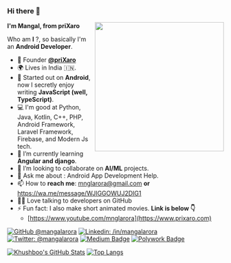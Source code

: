 ### Hi there 👋

**I'm Mangal, from priXaro**
<img src="https://raw.githubusercontent.com/samtstern/samtstern/master/SparkyWFH-01.png" align="right" width="300px"></img>

Who am **I** ?, so basically I'm an **Android Developer**.

- 💼 Founder **[@priXaro](https://www.prixaro.com)**
- 🌍 Lives in India 🇮🇳.
- 🔭 Started out on **Android**, now I secretly enjoy writing **JavaScript (well, TypeScript)**.
- 💻 I'm good at Python, Java, Kotlin, C++, PHP, Android Framework, Laravel Framework, Firebase, and Modern Js tech.
- 🌱 I’m currently learning **Angular and django**.
- 👯 I’m looking to collaborate on **AI/ML** projects.
- 💬 Ask me about : Android App Development Help.
- 📫 How to **reach me**: mnglarora@gmail.com **or** https://wa.me/message/WJIGGOWUJ2DIG1
- 👩‍💻 Love talking to developers on GitHub
- ⚡ Fun fact: I also make short animated movies. **Link is below 👇**
  - [https://www.youtube.com/mnglarora](https://www.prixaro.com)

[![GitHub @mangalarora](https://img.shields.io/github/followers/mangalarora?label=follow&style=social)](https://github.com/mangalarora)
[![Linkedin: /in/mangalarora](https://img.shields.io/badge/-Khushboo%20Verma-blue?style=flat-square&logo=Linkedin&logoColor=white&link=https://www.linkedin.com/in/MangalArora/)](https://www.linkedin.com/in/MangalArora/)
[![Twitter: @mangalarora](https://img.shields.io/twitter/follow/mangalarora?style=social)](https://twitter.com/mangalarora)
[![Medium Badge](https://img.shields.io/badge/-@mangalarora-black?style=flat-square&labelColor=000000&logo=Medium&link=https://medium.com/@mangalarora)](https://medium.com/@mangalarora)
[![Polywork Badge](https://img.shields.io/badge/-mangalarora-orange?style=flat-square&logo=polywork&logoColor=black&link=http://polywork.com/mangalarora)](http://polywork.com/mangalarora)
  

[![Khushboo's GitHub Stats](https://github-readme-stats.vercel.app/api?username=mangalarora&hide=issues&count_private=true&show_icons=true&theme=calm)](https://github.com/mangalarora/github-readme-stats)
[![Top Langs](https://github-readme-stats.vercel.app/api/top-langs/?username=mangalarora&layout=compact&theme=calm)](https://github.com/mangalarora/github-readme-stats)








